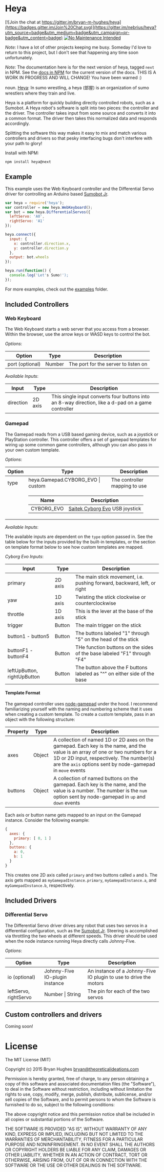 Heya
====

[![Join the chat at https://gitter.im/bryan-m-hughes/heya](https://badges.gitter.im/Join%20Chat.svg)](https://gitter.im/nebrius/heya?utm_source=badge&utm_medium=badge&utm_campaign=pr-badge&utm_content=badge) [![No Maintenance Intended](http://unmaintained.tech/badge.svg)](http://unmaintained.tech/)

_Note:_ I have a lot of other projects keeping me busy. Someday I'd love to return to this project, but I don't see that happening any time soon unfortunately.

_Note:_ The documentation here is for the next version of heya, tagged ```next``` in NPM. See the [docs in NPM](https://www.npmjs.com/package/heya) for the current version of the docs. THIS IS A WORK IN PROGRESS AND WILL CHANGE! You have been warned :)

noun. [Heya](https://en.wikipedia.org/wiki/Heya_%28sumo%29): In sumo wrestling, a heya (部屋) is an organization of sumo wrestlers where they train and live.

Heya is a platform for quickly building directly controlled robots, such as a Sumobot. A Heya robot's software is split into two pieces: the controller and the driver. The controller takes input from some source and converts it into a common format. The driver then takes this normalized data and responds accordingly.

Splitting the software this way makes it easy to mix and match various controllers and drivers so that pesky interfacing bugs don't interfere with your path to glory!

Install with NPM:

```
npm install heya@next
```

## Example

This example uses the Web Keyboard controller and the Differential Servo driver for controlling an Arduino based [Sumobot Jr](https://github.com/makenai/sumobot-jr).

```JavaScript
var heya = require('heya');
var controller = new heya.WebKeyboard();
var bot = new heya.DifferentialServos({
  leftServo: 'A0',
  rightServo: 'A1'
});

heya.connect({
  input: {
    x: controller.direction.x,
    y: controller.direction.y
  },
  output: bot.wheels
});

heya.run(function() {
  console.log('Let's Sumo!');
});
```

For more examples, check out the [examples](eg) folder.

## Included Controllers

### Web Keyboard

The Web Keyboard starts a web server that you access from a browser. Within the browser, use the arrow keys or WASD keys to control the bot.

_Options_:

<table>
  <thead>
    <tr>
      <th>Option</th>
      <th>Type</th>
      <th>Description</th>
    </tr>
  </thead>
  <tr>
    <td>port (optional)</td>
    <td>Number</td>
    <td>The port for the server to listen on</td>
  </tr>
</table>

_Available Inputs_:

<table>
  <thead>
    <tr>
      <th>Input</th>
      <th>Type</th>
      <th>Description</th>
    </tr>
  </thead>
  <tr>
    <td>direction</td>
    <td>2D axis</td>
    <td>This single input converts four buttons into an 8-way direction, like a d-pad on a game controller</td>
  </tr>
</table>

<!--
### Digital Joystick

The Digital Joystick uses a microcontroller to read values from a four-way contact joystick, similar to a d-pad on a game controller.

_Options_:

<table>
  <thead>
    <tr>
      <th>Option</th>
      <th>Type</th>
      <th>Description</th>
    </tr>
  </thead>
  <tr>
    <td>io (optional)</td>
    <td>Johnny-Five IO-plugin instance</td>
    <td>An instance of a Johnny-Five IO plugin to use to read the joystick values</td>
  </tr>
  <tr>
    <td>left | right | up | down</td>
    <td>Number</td>
    <td>The pin number for each of the four direction contacts</td>
  </tr>
</table>
-->

### Gamepad

The Gamepad reads from a USB based gaming device, such as a joystick or PlayStation controller. This controller offers a set of gamepad templates for wiring up some common game controllers, although you can also pass in your own custom template.

_Options_:

<table>
  <thead>
    <tr>
      <th>Option</th>
      <th>Type</th>
      <th>Description</th>
    </tr>
  </thead>
  <tr>
    <td>type</td>
    <td>heya.Gamepad.CYBORG_EVO | custom</td>
    <td>The controller mapping to use</td>
  </tr>
  <tr>
  <td></td>
  <td colspan="2">
    <table>
      <thead>
        <th>Name</th>
        <th>Description</th>
      </thead>
      <tr>
        <td>CYBORG_EVO</td>
        <td><a href="http://gamergear.wikia.com/wiki/Cyborg_Evo_Joystick">Saitek Cyborg Evo</a> USB joystick</td>
      </tr>
    </table>
  </td>
  </tr>
</table>

_Available Inputs_:

THe available inputs are dependent on the ```type``` option passed in. See the table below for the inputs provided by the built-in templates, or the section on template format below to see how custom templates are mapped.

_Cyborg Evo Inputs_:

<table>
  <thead>
    <tr>
      <th>Input</th>
      <th>Type</th>
      <th>Description</th>
    </tr>
  </thead>
  <tr>
    <td>primary</td>
    <td>2D axis</td>
    <td>The main stick movement, i.e. pushing forward, backward, left, or right</td>
  </tr>
  <tr>
    <td>yaw</td>
    <td>1D axis</td>
    <td>Twisting the stick clockwise or counterclockwise</td>
  </tr>
  <tr>
    <td>throttle</td>
    <td>1D axis</td>
    <td>This is the lever at the base of the stick</td>
  </tr>
  <tr>
    <td>trigger</td>
    <td>Button</td>
    <td>The main trigger on the stick</td>
  </tr>
  <tr>
    <td>button1 - button5</td>
    <td>Button</td>
    <td>The buttons labeled "1" through "5" on the head of the stick</td>
  </tr>
  <tr>
    <td>buttonF1 - buttonF4</td>
    <td>Button</td>
    <td>THe function buttons on the sides of the base labeled "F1" through "F4"</td>
  </tr>
  <tr>
    <td>leftUpButton, rightUpButton</td>
    <td>Button</td>
    <td>The button above the F buttons labeled as "^" on either side of the base</td>
  </tr>
</table>

#### Template Format

The gamepad controller uses [node-gamepad](https://github.com/creationix/node-gamepad) under the hood. I recommend familiarizing yourself with the naming and numbering scheme that it uses when creating a custom template. To create a custom template, pass in an object with the following structure:

<table>
  <thead>
    <tr>
      <th>Property</th>
      <th>Type</th>
      <th>Description</th>
    </tr>
  </thead>
  <tr>
    <td>axes</td>
    <td>Object</td>
    <td>A collection of named 1D or 2D axes on the gamepad. Each key is the name, and the value is an array of one or two numbers for a 1D or 2D input, respectively. The number(s) are the <code>axis</code> options sent by node-gamepad in <code>move</code> events</td>
  </tr>
  <tr>
    <td>buttons</td>
    <td>Object</td>
    <td>A collection of named buttons on the gamepad. Each key is the name, and the value is a number. The number is the <code>num</code> option sent by node-gamepad in <code>up</code> and <code>down</code> events</td>
  </tr>
</table>

Each axis or button name gets mapped to an input on the Gamepad instance. Consider the following example:

```JavaScript
{
  axes: {
    primary: [ 0, 1 ]
  },
  buttons: {
    a: 0,
    b: 1
  }
}
```

This creates one 2D axis called ```primary``` and two buttons called ```a``` and ```b```. The axis gets mapped as ```myGamepadInstance.primary```, ```myGamepadInstance.a```, and ```myGamepadInstance.b```, respectively.

## Included Drivers

### Differential Servo

The Differential Servo driver drives any robot that uses two servos in a differential configuration, such as the [Sumobot Jr](https://github.com/makenai/sumobot-jr). Steering is accomplished via throttling the two wheels at different speeds. This driver should be used when the node instance running Heya directly calls Johnny-Five.
 
_Options_:

<table>
  <thead>
    <tr>
      <th>Option</th>
      <th>Type</th>
      <th>Description</th>
    </tr>
  </thead>
  <tr>
    <td>io (optional)</td>
    <td>Johnny-Five IO-plugin instance</td>
    <td>An instance of a Johnny-Five IO plugin to use to drive the motors</td>
  </tr>
  <tr>
    <td>leftServo, rightServo</td>
    <td>Number | String</td>
    <td>The pin for each of the two servos</td>
  </tr>
</table>

<!--
### Remote Differential Driver

The Remote Pawel Bot driver works the same as the normal Pawel Bot driver, except that it connects to a remote host that actually drives the motors, such as a Raspberry Pi, Beagle Bone Black, etc. Use this in conjunction with the [heya-remote-pawel-bot](https://github.com/bryan-m-hughes/heya-remote-pawel-bot) moudle running on the remote host.
 
_Options_:

<table>
  <thead>
    <tr>
      <th>Option</th>
      <th>Type</th>
      <th>Description</th>
    </tr>
  </thead>
  <tr>
    <td>url</td>
    <td>string</td>
    <td>The base URL of the remote server, minus a trailing slash, e.g. "http://1.2.3.4:8000"</td>
  </tr>
</table>

```JavaScript
var heya = require('heya');

heya.create({
  controller: ...,
  driver: new heya.drivers.RemotePawelBot({
    url: 'http://1.2.3.4:8000'
  })
});
```
-->

## Custom controllers and drivers

Coming soon!

License
=======

The MIT License (MIT)

Copyright (c) 2015 Bryan Hughes bryan@theoreticalideations.com

Permission is hereby granted, free of charge, to any person obtaining a copy
of this software and associated documentation files (the "Software"), to deal
in the Software without restriction, including without limitation the rights
to use, copy, modify, merge, publish, distribute, sublicense, and/or sell
copies of the Software, and to permit persons to whom the Software is
furnished to do so, subject to the following conditions:

The above copyright notice and this permission notice shall be included in
all copies or substantial portions of the Software.

THE SOFTWARE IS PROVIDED "AS IS", WITHOUT WARRANTY OF ANY KIND, EXPRESS OR
IMPLIED, INCLUDING BUT NOT LIMITED TO THE WARRANTIES OF MERCHANTABILITY,
FITNESS FOR A PARTICULAR PURPOSE AND NONINFRINGEMENT. IN NO EVENT SHALL THE 
AUTHORS OR COPYRIGHT HOLDERS BE LIABLE FOR ANY CLAIM, DAMAGES OR OTHER
LIABILITY, WHETHER IN AN ACTION OF CONTRACT, TORT OR OTHERWISE, ARISING FROM,
OUT OF OR IN CONNECTION WITH THE SOFTWARE OR THE USE OR OTHER DEALINGS IN
THE SOFTWARE.
